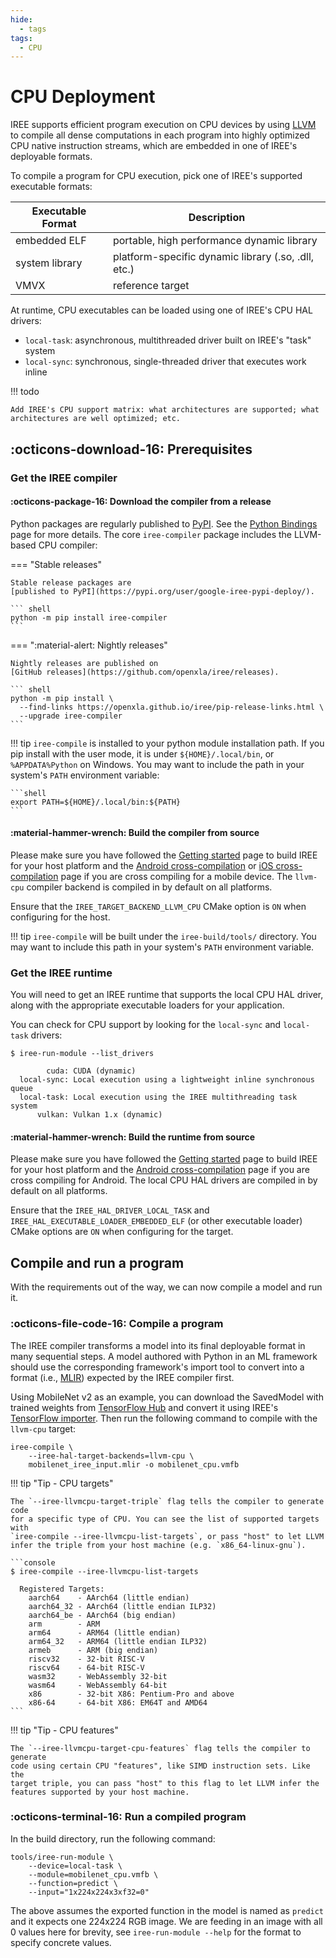 ```yaml
---
hide:
  - tags
tags:
  - CPU
---
```


# CPU Deployment

IREE supports efficient program execution on CPU devices by using
[LLVM](https://llvm.org/) to compile all dense computations in each program into
highly optimized CPU native instruction streams, which are embedded in one of
IREE's deployable formats.

To compile a program for CPU execution, pick one of IREE's supported executable
formats:

| Executable Format | Description                                           |
| ----------------- | ----------------------------------------------------- |
| embedded ELF      | portable, high performance dynamic library            |
| system library    | platform-specific dynamic library (.so, .dll, etc.)   |
| VMVX              | reference target                                      |

At runtime, CPU executables can be loaded using one of IREE's CPU HAL drivers:

* `local-task`: asynchronous, multithreaded driver built on IREE's "task"
   system
* `local-sync`: synchronous, single-threaded driver that executes work inline

!!! todo

    Add IREE's CPU support matrix: what architectures are supported; what
    architectures are well optimized; etc.

<!-- TODO(??): when to use CPU vs GPU vs other backends -->

## :octicons-download-16: Prerequisites

### Get the IREE compiler

#### :octicons-package-16: Download the compiler from a release

Python packages are regularly published to
[PyPI](https://pypi.org/user/google-iree-pypi-deploy/). See the
[Python Bindings](../../reference/bindings/python.md) page for more details.
The core `iree-compiler` package includes the LLVM-based CPU compiler:

=== "Stable releases"

    Stable release packages are
    [published to PyPI](https://pypi.org/user/google-iree-pypi-deploy/).

    ``` shell
    python -m pip install iree-compiler
    ```

=== ":material-alert: Nightly releases"

    Nightly releases are published on
    [GitHub releases](https://github.com/openxla/iree/releases).

    ``` shell
    python -m pip install \
      --find-links https://openxla.github.io/iree/pip-release-links.html \
      --upgrade iree-compiler
    ```

!!! tip
    `iree-compile` is installed to your python module installation path. If you
    pip install with the user mode, it is under `${HOME}/.local/bin`, or
    `%APPDATA%Python` on Windows. You may want to include the path in your
    system's `PATH` environment variable:

    ```shell
    export PATH=${HOME}/.local/bin:${PATH}
    ```

#### :material-hammer-wrench: Build the compiler from source

Please make sure you have followed the
[Getting started](../../building-from-source/getting-started.md) page to build
IREE for your host platform and the
[Android cross-compilation](../../building-from-source/android.md) or
[iOS cross-compilation](../../building-from-source/ios.md) page if you are cross
compiling for a mobile device. The `llvm-cpu` compiler backend is compiled in by
default on all platforms.

Ensure that the `IREE_TARGET_BACKEND_LLVM_CPU` CMake option is `ON` when
configuring for the host.

!!! tip
    `iree-compile` will be built under the `iree-build/tools/` directory. You
    may want to include this path in your system's `PATH` environment variable.

### Get the IREE runtime

You will need to get an IREE runtime that supports the local CPU HAL driver,
along with the appropriate executable loaders for your application.

You can check for CPU support by looking for the `local-sync` and `local-task`
drivers:

```console hl_lines="4 5"
$ iree-run-module --list_drivers

        cuda: CUDA (dynamic)
  local-sync: Local execution using a lightweight inline synchronous queue
  local-task: Local execution using the IREE multithreading task system
      vulkan: Vulkan 1.x (dynamic)
```

#### :material-hammer-wrench: Build the runtime from source

Please make sure you have followed the
[Getting started](../../building-from-source/getting-started.md) page to build
IREE for your host platform and the
[Android cross-compilation](../../building-from-source/android.md) page if you
are cross compiling for Android. The local CPU HAL drivers are compiled in by
default on all platforms.

Ensure that the `IREE_HAL_DRIVER_LOCAL_TASK` and
`IREE_HAL_EXECUTABLE_LOADER_EMBEDDED_ELF` (or other executable loader) CMake
options are `ON` when configuring for the target.

## Compile and run a program

With the requirements out of the way, we can now compile a model and run it.

### :octicons-file-code-16: Compile a program

The IREE compiler transforms a model into its final deployable format in many
sequential steps. A model authored with Python in an ML framework should use the
corresponding framework's import tool to convert into a format (i.e.,
[MLIR](https://mlir.llvm.org/)) expected by the IREE compiler first.

Using MobileNet v2 as an example, you can download the SavedModel with trained
weights from
[TensorFlow Hub](https://tfhub.dev/google/tf2-preview/mobilenet_v2/classification)
and convert it using IREE's
[TensorFlow importer](../ml-frameworks/tensorflow.md). Then run the following
command to compile with the `llvm-cpu` target:

``` shell hl_lines="2"
iree-compile \
    --iree-hal-target-backends=llvm-cpu \
    mobilenet_iree_input.mlir -o mobilenet_cpu.vmfb
```

!!! tip "Tip - CPU targets"

    The `--iree-llvmcpu-target-triple` flag tells the compiler to generate code
    for a specific type of CPU. You can see the list of supported targets with
    `iree-compile --iree-llvmcpu-list-targets`, or pass "host" to let LLVM
    infer the triple from your host machine (e.g. `x86_64-linux-gnu`).

    ```console
    $ iree-compile --iree-llvmcpu-list-targets

      Registered Targets:
        aarch64    - AArch64 (little endian)
        aarch64_32 - AArch64 (little endian ILP32)
        aarch64_be - AArch64 (big endian)
        arm        - ARM
        arm64      - ARM64 (little endian)
        arm64_32   - ARM64 (little endian ILP32)
        armeb      - ARM (big endian)
        riscv32    - 32-bit RISC-V
        riscv64    - 64-bit RISC-V
        wasm32     - WebAssembly 32-bit
        wasm64     - WebAssembly 64-bit
        x86        - 32-bit X86: Pentium-Pro and above
        x86-64     - 64-bit X86: EM64T and AMD64
    ```

!!! tip "Tip - CPU features"

    The `--iree-llvmcpu-target-cpu-features` flag tells the compiler to generate
    code using certain CPU "features", like SIMD instruction sets. Like the
    target triple, you can pass "host" to this flag to let LLVM infer the
    features supported by your host machine.

### :octicons-terminal-16: Run a compiled program

In the build directory, run the following command:

``` shell hl_lines="2"
tools/iree-run-module \
    --device=local-task \
    --module=mobilenet_cpu.vmfb \
    --function=predict \
    --input="1x224x224x3xf32=0"
```

The above assumes the exported function in the model is named as `predict` and
it expects one 224x224 RGB image. We are feeding in an image with all 0 values
here for brevity, see `iree-run-module --help` for the format to specify
concrete values.

<!-- TODO(??): measuring performance -->

<!-- TODO(??): troubleshooting -->
